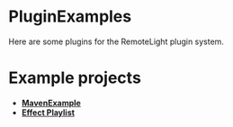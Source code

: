 # PluginExamples
Here are some plugins for the RemoteLight plugin system.

# Example projects
- **[MavenExample](https://github.com/RemoteLight/PluginExamples/blob/master/MavenExample)**
- **[Effect Playlist](https://github.com/RemoteLight/PluginExamples/blob/master/EffectPlaylist)**